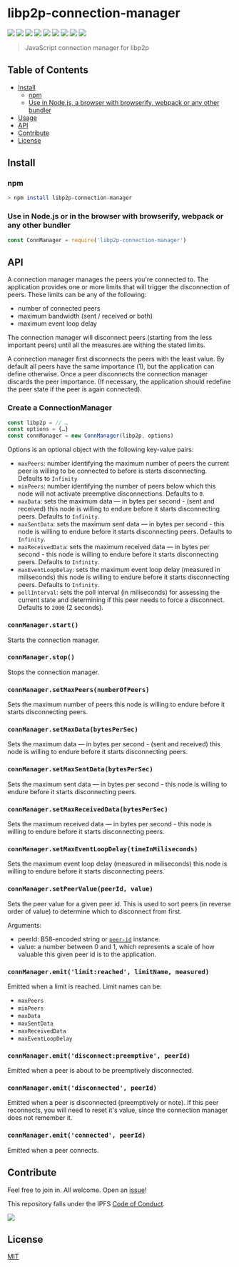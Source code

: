 # libp2p-connection-manager

[![](https://img.shields.io/badge/made%20by-Protocol%20Labs-blue.svg?style=flat-square)](http://ipn.io)
[![](https://img.shields.io/badge/project-IPFS-blue.svg?style=flat-square)](http://ipfs.io/)
[![](https://img.shields.io/badge/freenode-%23ipfs-blue.svg?style=flat-square)](http://webchat.freenode.net/?channels=%23ipfs)
[![](https://coveralls.io/repos/github/libp2p/js-libp2p-connection-manager/badge.svg?branch=master)](https://coveralls.io/github/libp2p/js-libp2p-connection-manager?branch=master)
[![](https://travis-ci.org/libp2p/js-libp2p-connection-manager.svg?branch=master)](https://travis-ci.org/libp2p/js-libp2p-connection-manager)
[![](https://circleci.com/gh/libp2p/js-libp2p-connection-manager.svg?style=svg)](https://circleci.com/gh/libp2p/js-libp2p-connection-manager)
[![](https://img.shields.io/badge/code%20style-standard-brightgreen.svg?style=flat-square)](https://github.com/feross/standard)
![](https://img.shields.io/badge/npm-%3E%3D3.0.0-orange.svg?style=flat-square)
![](https://img.shields.io/badge/Node.js-%3E%3D4.0.0-orange.svg?style=flat-square)

> JavaScript connection manager for libp2p

## Table of Contents

- [Install](#install)
  - [npm](#npm)
  - [Use in Node.js, a browser with browserify, webpack or any other bundler](##use-in-nodejs-or-in-the-browser-with-browserify-webpack-or-any-other-bundler)
- [Usage](#usage)
- [API](#api)
- [Contribute](#contribute)
- [License](#license)

## Install

### npm

```bash
> npm install libp2p-connection-manager
```

### Use in Node.js or in the browser with browserify, webpack or any other bundler

```js
const ConnManager = require('libp2p-connection-manager')
```


## API

A connection manager manages the peers you're connected to. The application provides one or more limits that will trigger the disconnection of peers. These limits can be any of the following:

* number of connected peers
* maximum bandwidth (sent / received or both)
* maximum event loop delay

The connection manager will disconnect peers (starting from the less important peers) until all the measures are withing the stated limits.

A connection manager first disconnects the peers with the least value. By default all peers have the same importance (1), but the application can define otherwise. Once a peer disconnects the connection manager discards the peer importance. (If necessary, the application should redefine the peer state if the peer is again connected).


### Create a ConnectionManager

```js
const libp2p = // …
const options = {…}
const connManager = new ConnManager(libp2p, options)
```

Options is an optional object with the following key-value pairs:

* `maxPeers`: number identifying the maximum number of peers the current peer is willing to be connected to before is starts disconnecting. Defaults to `Infinity`
* `minPeers`: number identifying the number of peers below which this node will not activate preemptive disconnections. Defaults to `0`.
* `maxData`: sets the maximum data — in bytes per second -  (sent and received) this node is willing to endure before it starts disconnecting peers. Defaults to `Infinity`.
* `maxSentData`: sets the maximum sent data — in bytes per second -  this node is willing to endure before it starts disconnecting peers. Defaults to `Infinity`.
* `maxReceivedData`: sets the maximum received data — in bytes per second -  this node is willing to endure before it starts disconnecting peers. Defaults to `Infinity`.
* `maxEventLoopDelay`: sets the maximum event loop delay (measured in miliseconds) this node is willing to endure before it starts disconnecting peers. Defaults to `Infinity`.
* `pollInterval`: sets the poll interval (in miliseconds) for assessing the current state and determining if this peer needs to force a disconnect. Defaults to `2000` (2 seconds).


### `connManager.start()`

Starts the connection manager.

### `connManager.stop()`

Stops the connection manager.

### `connManager.setMaxPeers(numberOfPeers)`

Sets the maximum number of peers this node is willing to endure before it starts disconnecting peers.

### `connManager.setMaxData(bytesPerSec)`

Sets the maximum data — in bytes per second -  (sent and received) this node is willing to endure before it starts disconnecting peers.

### `connManager.setMaxSentData(bytesPerSec)`

Sets the maximum sent data — in bytes per second -  this node is willing to endure before it starts disconnecting peers.

### `connManager.setMaxReceivedData(bytesPerSec)`

Sets the maximum received data — in bytes per second - this node is willing to endure before it starts disconnecting peers.

### `connManager.setMaxEventLoopDelay(timeInMiliseconds)`

Sets the maximum event loop delay (measured in miliseconds) this node is willing to endure before it starts disconnecting peers.

### `connManager.setPeerValue(peerId, value)`

Sets the peer value for a given peer id. This is used to sort peers (in reverse order of value) to determine which to disconnect from first.

Arguments:

* peerId: B58-encoded string or [`peer-id`](https://github.com/libp2p/js-peer-id) instance.
* value: a number between 0 and 1, which represents a scale of how valuable this given peer id is to the application.

### `connManager.emit('limit:reached', limitName, measured)`

Emitted when a limit is reached. Limit names can be:

* `maxPeers`
* `minPeers`
* `maxData`
* `maxSentData`
* `maxReceivedData`
* `maxEventLoopDelay`


### `connManager.emit('disconnect:preemptive', peerId)`

Emitted when a peer is about to be preemptively disconnected.

### `connManager.emit('disconnected', peerId)`

Emitted when a peer is disconnected (preemptively or note). If this peer reconnects, you will need to reset it's value, since the connection manager does not remember it.

### `connManager.emit('connected', peerId)`

Emitted when a peer connects.


## Contribute

Feel free to join in. All welcome. Open an [issue](https://github.com/libp2p/js-libp2p-connection-manager/issues)!

This repository falls under the IPFS [Code of Conduct](https://github.com/ipfs/community/blob/master/code-of-conduct.md).

[![](https://cdn.rawgit.com/jbenet/contribute-ipfs-gif/master/img/contribute.gif)](https://github.com/ipfs/community/blob/master/contributing.md)

## License

[MIT](LICENSE)
